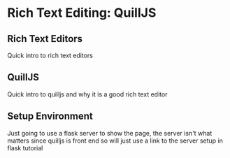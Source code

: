 # Rich Text Editing: QuillJS

## Rich Text Editors
Quick intro to rich text editors

## QuillJS
Quick intro to quilljs and why it is a good rich text editor


## Setup Environment 
Just going to use a flask server to show the page, the server isn't what matters since quilljs is front end so will just use a link to the server setup in flask tutorial 
